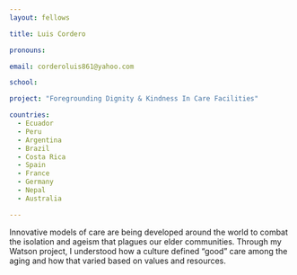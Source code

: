 ```yaml
---
layout: fellows

title: Luis Cordero

pronouns: 

email: corderoluis861@yahoo.com

school: 

project: "Foregrounding Dignity & Kindness In Care Facilities"

countries:
  - Ecuador
  - Peru
  - Argentina
  - Brazil
  - Costa Rica
  - Spain
  - France
  - Germany
  - Nepal
  - Australia

---
```


Innovative models of care are being developed around the world to combat the isolation and ageism that plagues our elder communities. Through my Watson project, I understood how a culture defined “good” care among the aging and how that varied based on values and resources.